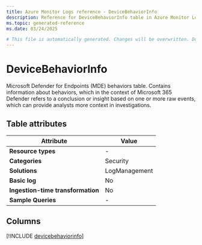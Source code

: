 ```yaml
---
title: Azure Monitor Logs reference - DeviceBehaviorInfo
description: Reference for DeviceBehaviorInfo table in Azure Monitor Logs.
ms.topic: generated-reference
ms.date: 03/24/2025

# This file is automatically generated. Changes will be overwritten. Do not change this file directly.
---
```


# DeviceBehaviorInfo

Microsoft Defender for Endpoints (MDE) behaviors table. Contains information about behaviors, which in the context of Microsoft 365 Defender refers to a conclusion or insight based on one or more raw events, which can provide analysts more context in investigations.


## Table attributes

|Attribute|Value|
|---|---|
|**Resource types**|-|
|**Categories**|Security|
|**Solutions**| LogManagement|
|**Basic log**|No|
|**Ingestion-time transformation**|No|
|**Sample Queries**|-|



## Columns
  
[!INCLUDE [devicebehaviorinfo](~/reusable-content/ce-skilling/azure/includes/azure-monitor/reference/tables/devicebehaviorinfo-include.md)]

